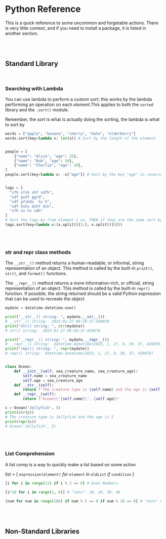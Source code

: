 # **Python Reference**

This is a quick reference to some uncommon and forgetable actions. There is very little context, and if you need to install a package, it is listed in another section.

<br>

<br>

## **Standard Library**

<br>

### **Searching with Lambda**

You can use lambda to perform a custom sort; this works by the lambda performing an operation on each _element_.This applies to both the `sorted` library and the `.sort()` module.

Remember, the _sort_ is what is actually doing the sorting, the lambda is _what_ to sort by

```python
words = ["apple", "banana", "cherry", "date", "elderberry"]
words.sort(key=lambda x: len(x)) # Sort by the length of the element


people = [
    {"name": "Alice", "age": 25},
    {"name": "Bob", "age": 30},
    {"name": "Charlie", "age": 20},
]
people.sort(key=lambda x: -x["age"]) # Sort by the key "age" in reverse


logs = [
  "sfh sfsh shf sdfh",
  "sdf gsdf ggrd",
  "sdf gfshds  hs h",
  "sdf hshs dshf dsh",
  "sfh ss hs sdh"
]
# Sort the logs by from element 1 on, THEN if they are the same sort by element 0
logs.sort(key=lambda x:(x.split()[1:], x.split()[0]))
```

<br>

<br>

### **__str__ and __repr__ class methods**

The `__str__()` method returns a human-readable, or informal, string representation of an object. This method is called by the built-in `print()`, `str()`, and `format()` functions.

The `__repr__()` method returns a more information-rich, or official, string representation of an object. This method is called by the built-in `repr()` function. If possible, the string returned should be a valid Python expression that can be used to recreate the object

```python
mydate = datetime.datetime.now()

print("__str__() string: ", mydate.__str__())
# __str__() string:  2023-01-27 09:50:37.429078
print("str() string: ", str(mydate))
# str() string:  2023-01-27 09:50:37.429078

print("__repr__() string: ", mydate.__repr__())
# __repr__() string:  datetime.datetime(2023, 1, 27, 9, 50, 37, 429078)
print("repr() string: ", repr(mydate))
# repr() string:  datetime.datetime(2023, 1, 27, 9, 50, 37, 429078)


class Ocean:
    def __init__(self, sea_creature_name, sea_creature_age):
        self.name = sea_creature_name
        self.age = sea_creature_age
    def __str__(self):
        return f'The creature type is {self.name} and the age is {self.age}'
    def __repr__(self):
        return f'Ocean(\'{self.name}\', {self.age})'

c = Ocean('Jellyfish', 5)
print(str(c))
# The creature type is Jellyfish and the age is 5
print(repr(c))
# Ocean('Jellyfish', 5)
```

<br>

<br>

### **List Comprehension**

A list comp is a way to quickly make a list based on some action

list = [ `expression(element)` _for_ `element` _in_ `oldList` _if_ `condition` ] 

```python
[i for i in range(11) if i % 2 == 0] # Even Numbers

[i*10 for i in range(1, 6)] # "tens": 10, 20, 30, 40

[num for num in range(100) if num % 5 == 0 if num % 10 == 0] # "tens" up to 100
```

<br>

<br>

## **Non-Standard Libraries**
